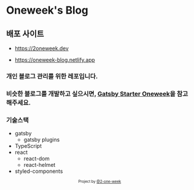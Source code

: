 # Oneweek's Blog

## 배포 사이트

- https://2oneweek.dev

- https://oneweek-blog.netlify.app

### 개인 블로그 관리를 위한 레포입니다.

### 비슷한 블로그를 개발하고 싶으시면, [Gatsby Starter Oneweek](https://github.com/2-one-week/gatsby-starter-oneweek)을 참고해주세요.

### 기술스택
-   gatsby
    -   gatsby plugins
-   TypeScript
-   react
    -   react-dom
    -   react-helmet
-   styled-components

<div align="center">
  <sub>
    <sup>Project by 
      <a href="https://github.com/2-one-week">
        @2-one-week
      </a>
    </sup>
  </sub>
</div>